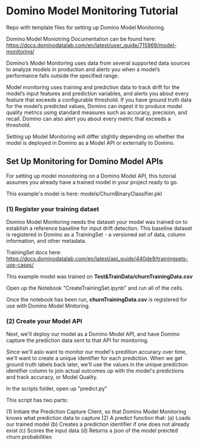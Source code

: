 # Domino Model Monitoring Tutorial

Repo with template files for setting up Domino Model Monitoring.

Domino Model Moniotring Documentation can be found here:
https://docs.dominodatalab.com/en/latest/user_guide/715969/model-monitoring/

Domino’s Model Monitoring uses data from several supported data sources to analyze models in production and alerts you when a model’s performance falls outside the specified range.

Model monitoring uses training and prediction data to track drift for the model’s input features and prediction variables, and alerts you about every feature that exceeds a configurable threshold. If you have ground truth data for the model’s predicted values, Domino can ingest it to produce model quality metrics using standard measures such as accuracy, precision, and recall. Domino can also alert you about every metric that exceeds a threshold.

Setting up Model Monitoring will differ slightly depending on whether the model is deployed in Domino as a Model API or externally to Domino.

## Set Up Monitoring for Domino Model APIs

For setting up model monoitoring on a Domino Model API, this tutorial assumes you already have a trained model in your project ready to go.

This example's model is here: models/ChurnBinaryClassifier.pkl

### (1) Register your training dataet

Domino Model Monitoring needs the dataset your model was trained on to establish a reference baseline for input drift detection. This baseline dataset is registered in Domino as a TrainingSet - a versioned set of data, column information, and other metadata.

TrainingSet docs here:
https://docs.dominodatalab.com/en/latest/api_guide/440de9/trainingsets-use-cases/

This example model was trained on **Test&TrainData/churnTrainingData.csv**

Open up the Notebook "CreateTrainingSet.ipynb" and run all of the cells.

Once the notebook has been run, **churnTrainingData.csv** is registered for use with Domino Model Mnitoring. 


### (2) Create your Model API

Next, we'll deploy our model as a Domino Model API, and have Domino capture the prediction data sent to that API for monitoring.

Since we'll aslo want to monitor our model's predition accuracy over time, we'll want to create a unique identifier for each prediction. When we get ground truth labels back later, we'll use the values in the unique prediction identifier column to join actual outcomes up with the model's predictions and track accuracy, or Model Quality.

In the scripts folder, open up "predict.py"

This script has two parts:

(1) Initiate the Prediction Capture Client, so that Domino Model Monitoring knows what prediction data to capture
(2) A predict function that:
 (a) Loads our trained model
 (b) Creates a prediction identifier if one does not already exist
 (c) Scores the input data
 (d) Returns a json of the model preicted churn probabilities